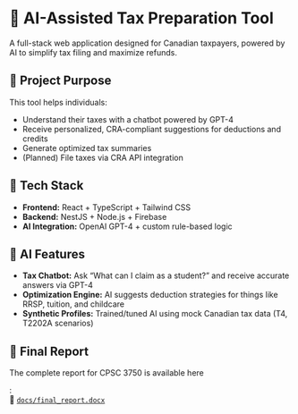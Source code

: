 # 🧠 AI-Assisted Tax Preparation Tool

A full-stack web application designed for Canadian taxpayers, powered by AI to simplify tax filing and maximize refunds.

## 🎯 Project Purpose
This tool helps individuals:
- Understand their taxes with a chatbot powered by GPT-4
- Receive personalized, CRA-compliant suggestions for deductions and credits
- Generate optimized tax summaries
- (Planned) File taxes via CRA API integration

## 🧩 Tech Stack
- **Frontend:** React + TypeScript + Tailwind CSS
- **Backend:** NestJS + Node.js + Firebase
- **AI Integration:** OpenAI GPT-4 + custom rule-based logic

## 🧠 AI Features
- **Tax Chatbot:** Ask “What can I claim as a student?” and receive accurate answers via GPT-4
- **Optimization Engine:** AI suggests deduction strategies for things like RRSP, tuition, and childcare
- **Synthetic Profiles:** Trained/tuned AI using mock Canadian tax data (T4, T2202A scenarios)

## 📄 Final Report
The complete report for CPSC 3750 is available here

:  
📄 [`docs/final_report.docx`](final_report.docx)
